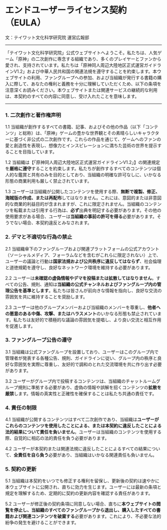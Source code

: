 # エンドユーザーライセンス契約（EULA）
文：テイワット文化科学研究院 運営広報部

---

「テイワット文化科学研究院」公式ウェブサイトへようこそ。私たちは、人気ゲーム「原神」の二次創作に専念する組織であり、多くのプレイヤーとファンから愛され、支持されています。私たちは「原神同人周辺大陸地区正式運営ガイドラインV1.2」および中華人民共和国の関連法規を遵守することを約束します。本ウェブサイトの利用、ファングループへの参加、および当組織が発行する書籍の購入に際して、あなたの権利と義務を十分に理解していただくため、以下の条項を注意深くお読みください。本ウェブサイトまたは関連サービスの継続的な利用は、本契約のすべての内容に同意し、受け入れたことを意味します。

---

### 1. 二次創作と著作権声明
1.1 当組織が創作するすべての書籍、記事、およびその他の作品（以下「コンテンツ」と総称）は、「原神」ゲームの豊かな世界観とその素晴らしいキャラクターに基づく非公式の二次創作です。これらの作品を通じて、ゲームへのファンの愛と創造性を表現し、想像力とインスピレーションに満ちた芸術の世界を提示することを目指しています。

1.2 当組織は【「原神同人周辺大陸地区正式運営ガイドラインV1.2」】の関連規定を**厳格に遵守**することを約束します。私たちが創作するすべてのコンテンツは個人的な鑑賞と共有のみを目的としており、当組織の明確な許可なしに、いかなる形態の商業利用も厳しく禁止されています。

1.3 ユーザーは当組織が公開したコンテンツを使用する際、**無断で複製、修正、海賊版の作成、または再配布**してはなりません。これには、意図的または非意図的な商業的利益目的が含まれますが、これに限定されません。当組織のコンテンツを転載または引用する行為は、**必ず**出典を明記する必要があります。その他の使用要求がある場合、ユーザーは**当組織の事前の許可を得る**必要があります。そうでない場合、本契約違反とみなされます。

### 2. デマと不適切な行為の禁止
2.1 当組織傘下のファングループおよび関連プラットフォームの公式アカウント（ソーシャルメディア、フォーラムなどを含むがこれらに限定されない）上で、ユーザーの議論と行動は**国家法規および公共秩序に違反してはならず**、社会倫理と道徳規範を遵守し、良好なネットワーク環境を維持する必要があります。

2.2 ユーザーは**未確認の虚偽情報やデマを投稿または拡散してはなりません**。すべての公告、規則、通知は**当組織の公式チャンネルおよびファングループ内の管理公告を基準とします**。私たちは皆さんが前向きな情報を指向し、良好な交流の雰囲気を共に維持することを奨励します。

2.3 ユーザーは他のグループメンバーおよび当組織のメンバーを尊重し、**他者への悪意のある中傷、攻撃、またはハラスメント**のいかなる形態も禁止されています。私たちは友好的で積極的な議論の雰囲気を提唱し、より良い交流と相互作用を促進します。

### 3. ファングループ公告の遵守
3.1 当組織は公式ファングループを設置しており、ユーザーはこのグループ内で管理者が発表する各種公告、規則、ガイドラインに従い、グループ内の秩序と良好な雰囲気を実際に尊重し、友好的で調和のとれた交流環境を共に作り出す必要があります。

3.2 ユーザーがグループ内で投稿するコンテンツは、当組織のチャットルームグループ規則に準拠する必要があり、虚偽の情報や誤解を招くコンテンツの**拡散を厳禁**します。情報の真実性と正確性を確保することは私たち共通の責任です。

### 4. 責任の制限
4.1 当組織が公開するコンテンツはすべて二次創作であり、当組織は**ユーザーがこれらのコンテンツを使用したことによる、または本契約に違反したことによる法的結果について責任を負いません**。ユーザーは当組織のコンテンツを使用する際、自覚的に相応の法的責任を負う必要があります。

4.2 ユーザーが本契約または関連法規に違反したことによるすべての結果について、**全責任を自ら負う**必要があり、当組織はいかなる関連責任も負いません。

### 5. 契約の更新
5.1 当組織は本契約をいつでも修正する権利を留保し、更新後の契約は速やかに本ウェブサイトに公開され、直ちに効力を生じます。ユーザーには最新の条項と規定を理解するため、定期的に契約の更新内容を確認する責任があります。

5.2 ユーザーが修正後の契約条項に同意しない場合、直ちに**本ウェブサイトの閲覧を停止し、当組織のすべてのファングループから退出し、購入したすべての書籍および関連コンテンツを破棄する**必要があります。これにより、不必要な法的紛争の発生を避けることができます。